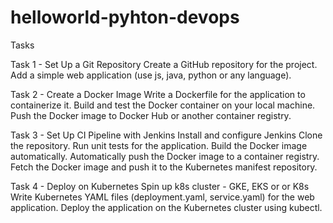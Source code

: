 # helloworld-pyhton-devops
Tasks

Task 1 - Set Up a Git Repository
Create a GitHub repository for the project.
Add a simple web application (use js, java, python or any language).

Task 2 - Create a Docker Image
Write a Dockerfile for the application to containerize it.
Build and test the Docker container on your local machine.
Push the Docker image to Docker Hub or another container registry.

Task 3 - Set Up CI Pipeline with Jenkins
Install and configure Jenkins
Clone the repository.
Run unit tests for the application.
Build the Docker image automatically.
Automatically push the Docker image to a container registry.
Fetch the Docker image and push it to the Kubernetes manifest repository.

Task 4 - Deploy on Kubernetes
Spin up k8s cluster - GKE, EKS or or K8s 
Write Kubernetes YAML files (deployment.yaml, service.yaml) for the web application.
Deploy the application on the Kubernetes cluster using kubectl.
